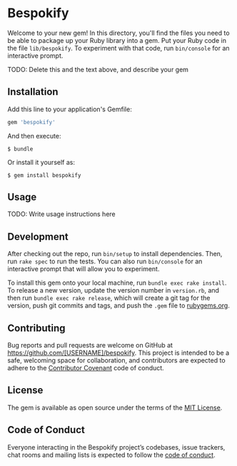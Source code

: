 # Bespokify

Welcome to your new gem! In this directory, you'll find the files you need to be able to package up your Ruby library into a gem. Put your Ruby code in the file `lib/bespokify`. To experiment with that code, run `bin/console` for an interactive prompt.

TODO: Delete this and the text above, and describe your gem

## Installation

Add this line to your application's Gemfile:

```ruby
gem 'bespokify'
```

And then execute:

    $ bundle

Or install it yourself as:

    $ gem install bespokify

## Usage

TODO: Write usage instructions here

## Development

After checking out the repo, run `bin/setup` to install dependencies. Then, run `rake spec` to run the tests. You can also run `bin/console` for an interactive prompt that will allow you to experiment.

To install this gem onto your local machine, run `bundle exec rake install`. To release a new version, update the version number in `version.rb`, and then run `bundle exec rake release`, which will create a git tag for the version, push git commits and tags, and push the `.gem` file to [rubygems.org](https://rubygems.org).

## Contributing

Bug reports and pull requests are welcome on GitHub at https://github.com/[USERNAME]/bespokify. This project is intended to be a safe, welcoming space for collaboration, and contributors are expected to adhere to the [Contributor Covenant](http://contributor-covenant.org) code of conduct.

## License

The gem is available as open source under the terms of the [MIT License](https://opensource.org/licenses/MIT).

## Code of Conduct

Everyone interacting in the Bespokify project’s codebases, issue trackers, chat rooms and mailing lists is expected to follow the [code of conduct](https://github.com/[USERNAME]/bespokify/blob/master/CODE_OF_CONDUCT.md).

